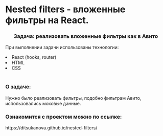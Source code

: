 # Nested filters - вложенные фильтры на React.

<h3 align=center>Задача: реализовать вложенные фильтры как в Авито</h3>

При выполнении задачи использованы технологии:
<li>React (hooks, router)</li>
<li>HTML</li>
<li>CSS</li>
<br>

<h3>О задаче:</h3>
Нужно было реализовать фильтры, подобно фильтрам Авито, использовались моковые данные.

<h3>Ознакомится с проектом можно по ссылке:</h3>
https://ditsukanova.github.io/nested-filters/

